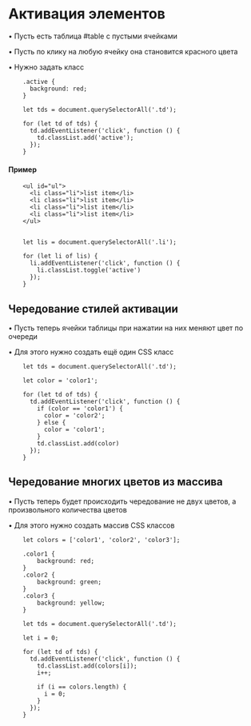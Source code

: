 # Активация элементов

• Пусть есть таблица #table с пустыми ячейками

• Пусть по клику на любую ячейку она становится красного цвета

• Нужно задать класс

        .active {
          background: red;
        }

        let tds = document.querySelectorAll('.td');

        for (let td of tds) {
          td.addEventListener('click', function () {
            td.classList.add('active');
          });
        }

#### Пример

        <ul id="ul">
          <li class="li">list item</li>
          <li class="li">list item</li>
          <li class="li">list item</li>
          <li class="li">list item</li>
        </ul>


        let lis = document.querySelectorAll('.li');

        for (let li of lis) {
          li.addEventListener('click', function () {
            li.classList.toggle('active')
          });
        }

## Чередование стилей активации

• Пусть теперь ячейки таблицы при нажатии на них меняют цвет по очереди

• Для этого нужно создать ещё один CSS класс

        let tds = document.querySelectorAll('.td');

        let color = 'color1';

        for (let td of tds) {
          td.addEventListener('click', function () {
            if (color == 'color1') {
              color = 'color2';
            } else {
              color = 'color1';
            }
            td.classList.add(color)
          });
        }

## Чередование многих цветов из массива

• Пусть теперь будет происходить чередование не двух цветов, а произвольного количества цветов

• Для этого нужно создать массив CSS классов

        let colors = ['color1', 'color2', 'color3'];

        .color1 {
            background: red;
        }
        .color2 {
            background: green;
        }
        .color3 {
            background: yellow;
        }

        let tds = document.querySelectorAll('.td');

        let i = 0;

        for (let td of tds) {
          td.addEventListener('click', function () {
            td.classList.add(colors[i]);
            i++;

            if (i == colors.length) {
              i = 0;
            }
          });
        }
